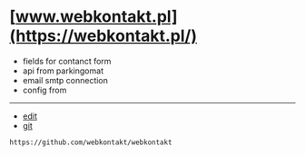 # [www.webkontakt.pl](https://webkontakt.pl/)

+ fields for contanct form
+ api from parkingomat
+ email smtp connection
+ config from 


---
+ [edit](https://github.com/webkontakt/webkontakt/edit/main/README.md)
+ [git](https://github.com/webkontakt/webkontakt)
```
https://github.com/webkontakt/webkontakt
```
